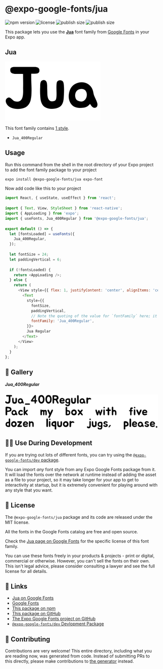 # @expo-google-fonts/jua

![npm version](https://flat.badgen.net/npm/v/@expo-google-fonts/jua)
![license](https://flat.badgen.net/github/license/expo/google-fonts)
![publish size](https://flat.badgen.net/packagephobia/install/@expo-google-fonts/jua)
![publish size](https://flat.badgen.net/packagephobia/publish/@expo-google-fonts/jua)

This package lets you use the [**Jua**](https://fonts.google.com/specimen/Jua) font family from [Google Fonts](https://fonts.google.com/) in your Expo app.

## Jua

![Jua](./font-family.png)

This font family contains [1 style](#-gallery).

- `Jua_400Regular`

## Usage

Run this command from the shell in the root directory of your Expo project to add the font family package to your project
```sh
expo install @expo-google-fonts/jua expo-font
```

Now add code like this to your project
```js
import React, { useState, useEffect } from 'react';

import { Text, View, StyleSheet } from 'react-native';
import { AppLoading } from 'expo';
import { useFonts, Jua_400Regular } from '@expo-google-fonts/jua';

export default () => {
  let [fontsLoaded] = useFonts({
    Jua_400Regular,
  });

  let fontSize = 24;
  let paddingVertical = 6;

  if (!fontsLoaded) {
    return <AppLoading />;
  } else {
    return (
      <View style={{ flex: 1, justifyContent: 'center', alignItems: 'center' }}>
        <Text
          style={{
            fontSize,
            paddingVertical,
            // Note the quoting of the value for `fontFamily` here; it expects a string!
            fontFamily: 'Jua_400Regular',
          }}>
          Jua Regular
        </Text>
      </View>
    );
  }
};

```

## 🔡 Gallery

##### Jua_400Regular
![Jua_400Regular](./Jua_400Regular.ttf.png)


## 👩‍💻 Use During Development

If you are trying out lots of different fonts, you can try using the [`@expo-google-fonts/dev` package](https://github.com/expo/google-fonts/tree/master/font-packages/dev#readme).

You can import *any* font style from any Expo Google Fonts package from it. It will load the fonts
over the network at runtime instead of adding the asset as a file to your project, so it may take longer
for your app to get to interactivity at startup, but it is extremely convenient
for playing around with any style that you want.

## 📖 License

The `@expo-google-fonts/jua` package and its code are released under the MIT license.

All the fonts in the Google Fonts catalog are free and open source.

Check the [Jua page on Google Fonts](https://fonts.google.com/specimen/Jua) for the specific license of this font family.

You can use these fonts freely in your products & projects - print or digital, commercial or otherwise. However, you can't sell the fonts on their own. This isn't legal advice, please consider consulting a lawyer and see the full license for all details.

## 🔗 Links

- [Jua on Google Fonts](https://fonts.google.com/specimen/Jua)
- [Google Fonts](https://fonts.google.com/)
- [This package on npm](https://www.npmjs.com/package/@expo-google-fonts/jua)
- [This package on GitHub](https://github.com/expo/google-fonts/tree/master/font-packages/jua)
- [The Expo Google Fonts project on GitHub](https://github.com/expo/google-fonts)
- [`@expo-google-fonts/dev` Devlopment Package](https://github.com/expo/google-fonts/tree/master/font-packages/dev)

## 🤝 Contributing

Contributions are very welcome! This entire directory, including what you are reading now, was generated from code. Instead of submitting PRs to this directly, please make contributions to [the generator](https://github.com/expo/google-fonts/tree/master/packages/generator) instead.
